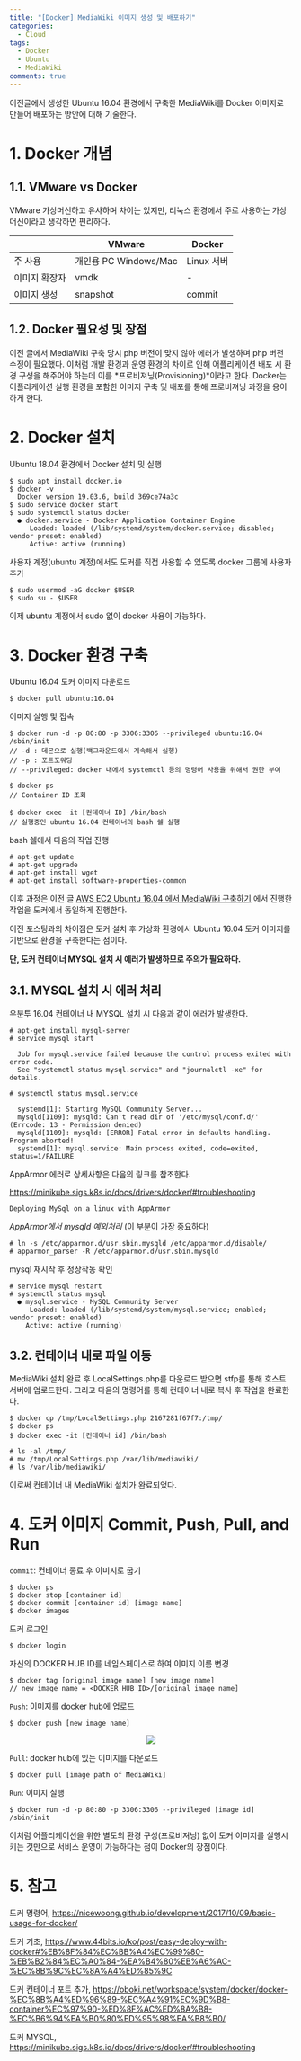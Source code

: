 ```yaml
---
title: "[Docker] MediaWiki 이미지 생성 및 배포하기"
categories:
  - Cloud
tags:
  - Docker
  - Ubuntu
  - MediaWiki
comments: true
---
```


이전글에서 생성한 Ubuntu 16.04 환경에서 구축한 MediaWiki를 Docker 이미지로 만들어 배포하는 방안에 대해 기술한다.


# 1. Docker 개념

## 1.1. VMware vs Docker

VMware 가상머신하고 유사하며 차이는 있지만, 리눅스 환경에서 주로 사용하는 가상머신이라고 생각하면 편리하다. 

||VMware|Docker|
|---|---|---|
|주 사용|개인용 PC Windows/Mac|Linux 서버|
|이미지 확장자|vmdk|-|
|이미지 생성|snapshot|commit|


## 1.2. Docker 필요성 및 장점

이전 글에서 MediaWiki 구축 당시 php 버전이 맞지 않아 에러가 발생하며 php 버전 수정이 필요했다. 
이처럼 개발 환경과 운영 환경의 차이로 인해 어플리케이션 배포 시 환경 구성을 해주어야 하는데 이를 *프로비져닝(Provisioning)*이라고 한다. 
Docker는 어플리케이션 실행 환경을 포함한 이미지 구축 및 배포를 통해 프로비져닝 과정을 용이하게 한다. 


# 2. Docker 설치

Ubuntu 18.04 환경에서 Docker 설치 및 실행

```
$ sudo apt install docker.io
$ docker -v
  Docker version 19.03.6, build 369ce74a3c
$ sudo service docker start
$ sudo systemctl status docker
  ● docker.service - Docker Application Container Engine
     Loaded: loaded (/lib/systemd/system/docker.service; disabled; vendor preset: enabled)
     Active: active (running) 
```

사용자 계정(ubuntu 계정)에서도 도커를 직접 사용할 수 있도록 docker 그룹에 사용자 추가
```
$ sudo usermod -aG docker $USER
$ sudo su - $USER
```
이제 ubuntu 계정에서 sudo 없이 docker 사용이 가능하다.


# 3. Docker 환경 구축

Ubuntu 16.04 도커 이미지 다운로드
```
$ docker pull ubuntu:16.04
```

이미지 실행 및 접속
```
$ docker run -d -p 80:80 -p 3306:3306 --privileged ubuntu:16.04 /sbin/init
// -d : 데몬으로 실행(백그라운드에서 계속해서 실행)
// -p : 포트포워딩
// --privileged: docker 내에서 systemctl 등의 명령어 사용을 위해서 권한 부여
 
$ docker ps
// Container ID 조회
 
$ docker exec -it [컨테이너 ID] /bin/bash
// 실행중인 ubuntu 16.04 컨테이너의 bash 쉘 실행
```

bash 쉘에서 다음의 작업 진행
```
# apt-get update
# apt-get upgrade
# apt-get install wget
# apt-get install software-properties-common
```

이후 과정은 이전 글 [AWS EC2 Ubuntu 16.04 에서 MediaWiki 구축하기](https://c0msherl0ck.github.io/cloud/post-AWS_MediaWiki/)
에서 진행한 작업을 도커에서 동일하게 진행한다.

이전 포스팅과의 차이점은 도커 설치 후 가상화 환경에서 Ubuntu 16.04 도커 이미지를 기반으로 환경을 구축한다는 점이다.

**단, 도커 컨테이너 MYSQL 설치 시 에러가 발생하므로 주의가 필요하다.**


## 3.1. MYSQL 설치 시 에러 처리

우분투 16.04 컨테이너 내 MYSQL 설치 시 다음과 같이 에러가 발생한다.
```
# apt-get install mysql-server
# service mysql start

  Job for mysql.service failed because the control process exited with error code. 
  See "systemctl status mysql.service" and "journalctl -xe" for details.

# systemctl status mysql.service

  systemd[1]: Starting MySQL Community Server...
  mysqld[1109]: mysqld: Can't read dir of '/etc/mysql/conf.d/' (Errcode: 13 - Permission denied)
  mysqld[1109]: mysqld: [ERROR] Fatal error in defaults handling. Program aborted!
  systemd[1]: mysql.service: Main process exited, code=exited, status=1/FAILURE
```

AppArmor 에러로 상세사항은 다음의 링크를 참조한다.

<https://minikube.sigs.k8s.io/docs/drivers/docker/#troubleshooting> 

`Deploying MySql on a linux with AppArmor`

*AppArmor에서 mysqld 예외처리* (이 부분이 가장 중요하다)
```
# ln -s /etc/apparmor.d/usr.sbin.mysqld /etc/apparmor.d/disable/
# apparmor_parser -R /etc/apparmor.d/usr.sbin.mysqld
```

mysql 재시작 후 정상작동 확인
```
# service mysql restart
# systemctl status mysql
  ● mysql.service - MySQL Community Server
     Loaded: loaded (/lib/systemd/system/mysql.service; enabled; vendor preset: enabled)
    Active: active (running)
```

## 3.2. 컨테이너 내로 파일 이동

MediaWiki 설치 완료 후 LocalSettings.php를 다운로드 받으면 stfp를 통해 호스트 서버에 업로드한다. 
그리고 다음의 명령어를 통해 컨테이너 내로 복사 후 작업을 완료한다.
```
$ docker cp /tmp/LocalSettings.php 2167281f67f7:/tmp/
$ docker ps  
$ docker exec -it [컨테이너 id] /bin/bash

# ls -al /tmp/      
# mv /tmp/LocalSettings.php /var/lib/mediawiki/
# ls /var/lib/mediawiki/
```

이로써 컨테이너 내 MediaWiki 설치가 완료되었다.


# 4. 도커 이미지 Commit, Push, Pull, and Run

`commit`: 컨테이너 종료 후 이미지로 굽기
```
$ docker ps
$ docker stop [container id]
$ docker commit [container id] [image name]
$ docker images
```

도커 로그인
```
$ docker login
```

자신의 DOCKER HUB ID를 네임스페이스로 하여 이미지 이름 변경
```
$ docker tag [original image name] [new image name]
// new image name = <DOCKER_HUB_ID>/[original image name]
```


`Push`: 이미지를 docker hub에 업로드
```
$ docker push [new image name]
```

<center><p><img src="/assets/2020-09-17-post-Docker_Mediawiki_Image/docker_hub.jpg"><br></p></center>


`Pull`: docker hub에 있는 이미지를 다운로드
```
$ docker pull [image path of MediaWiki]
```

`Run`: 이미지 실행
```
$ docker run -d -p 80:80 -p 3306:3306 --privileged [image id] /sbin/init
```

이처럼 어플리케이션을 위한 별도의 환경 구성(프로비져닝) 없이 도커 이미지를 실행시키는 것만으로 서비스 운영이 가능하다는 점이 Docker의 장점이다.


# 5. 참고

도커 명령어, <https://nicewoong.github.io/development/2017/10/09/basic-usage-for-docker/>

도커 기초, <https://www.44bits.io/ko/post/easy-deploy-with-docker#%EB%8F%84%EC%BB%A4%EC%99%80-%EB%B2%84%EC%A0%84-%EA%B4%80%EB%A6%AC-%EC%8B%9C%EC%8A%A4%ED%85%9C>

도커 컨테이너 포트 추가, <https://oboki.net/workspace/system/docker/docker-%EC%8B%A4%ED%96%89-%EC%A4%91%EC%9D%B8-container%EC%97%90-%ED%8F%AC%ED%8A%B8-%EC%B6%94%EA%B0%80%ED%95%98%EA%B8%B0/>

도커 MYSQL, <https://minikube.sigs.k8s.io/docs/drivers/docker/#troubleshooting>
